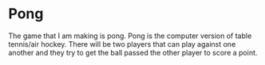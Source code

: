 # Pong
The game that I am making is pong. Pong is the computer version of table tennis/air hockey. There will be two players that can play against one another and they try to get the ball passed the other player to score a point.
